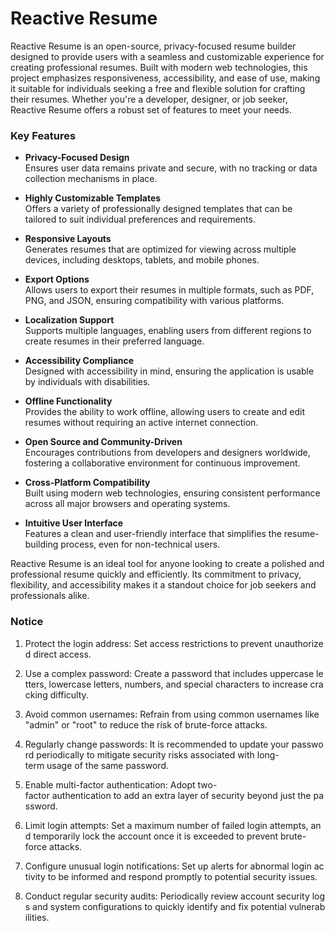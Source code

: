 # Reactive Resume

Reactive Resume is an open-source, privacy-focused resume builder designed to provide users with a seamless and customizable experience for creating professional resumes. Built with modern web technologies, this project emphasizes responsiveness, accessibility, and ease of use, making it suitable for individuals seeking a free and flexible solution for crafting their resumes. Whether you're a developer, designer, or job seeker, Reactive Resume offers a robust set of features to meet your needs.

### Key Features

- **Privacy-Focused Design**  
  Ensures user data remains private and secure, with no tracking or data collection mechanisms in place.

- **Highly Customizable Templates**  
  Offers a variety of professionally designed templates that can be tailored to suit individual preferences and requirements.

- **Responsive Layouts**  
  Generates resumes that are optimized for viewing across multiple devices, including desktops, tablets, and mobile phones.

- **Export Options**  
  Allows users to export their resumes in multiple formats, such as PDF, PNG, and JSON, ensuring compatibility with various platforms.

- **Localization Support**  
  Supports multiple languages, enabling users from different regions to create resumes in their preferred language.

- **Accessibility Compliance**  
  Designed with accessibility in mind, ensuring the application is usable by individuals with disabilities.

- **Offline Functionality**  
  Provides the ability to work offline, allowing users to create and edit resumes without requiring an active internet connection.

- **Open Source and Community-Driven**  
  Encourages contributions from developers and designers worldwide, fostering a collaborative environment for continuous improvement.

- **Cross-Platform Compatibility**  
  Built using modern web technologies, ensuring consistent performance across all major browsers and operating systems.

- **Intuitive User Interface**  
  Features a clean and user-friendly interface that simplifies the resume-building process, even for non-technical users.

Reactive Resume is an ideal tool for anyone looking to create a polished and professional resume quickly and efficiently. Its commitment to privacy, flexibility, and accessibility makes it a standout choice for job seekers and professionals alike.

### Notice

1.  Protect the login address: Set access restrictions to prevent unauthorized direct access.
    
2.  Use a complex password: Create a password that includes uppercase letters, lowercase letters, numbers, and special characters to increase cracking difficulty.
    
3.  Avoid common usernames: Refrain from using common usernames like "admin" or "root" to reduce the risk of brute-force attacks.
    
4.  Regularly change passwords: It is recommended to update your password periodically to mitigate security risks associated with long-term usage of the same password.
    
5.  Enable multi-factor authentication: Adopt two-factor authentication to add an extra layer of security beyond just the password.
    
6.  Limit login attempts: Set a maximum number of failed login attempts, and temporarily lock the account once it is exceeded to prevent brute-force attacks.
    
7.  Configure unusual login notifications: Set up alerts for abnormal login activity to be informed and respond promptly to potential security issues.
    
8.  Conduct regular security audits: Periodically review account security logs and system configurations to quickly identify and fix potential vulnerabilities.
        
